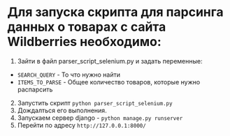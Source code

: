 # Для запуска скрипта для парсинга данных о товарах с сайта Wildberries необходимо:
1. Зайти в файл parser_script_selenium.py и задать переменные:
- ```SEARCH_QUERY``` - То что нужно найти
- ```ITEMS_TO_PARSE``` - Общее количество товаров, которые нужно распарсить
2. Запустить скрипт ```python parser_script_selenium.py```
3. Дождалться его выполнения.
4. Запускаем сервер django - ```python manage.py runserver```
5. Перейти по адресу ```http://127.0.0.1:8000/```